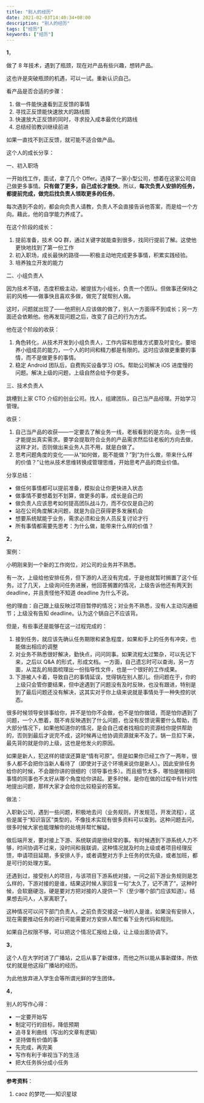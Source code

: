 ```yaml
---
title: "别人的经历"
date: 2021-02-03T14:40:34+08:00
description: "别人的经历"
tags: ["经历"]
keywords: ["经历"]
---
```


**1**，

做了 8 年技术，遇到了瓶颈，现在对产品有些兴趣，想转产品。

这也许是突破瓶颈的机遇，可以一试。重新认识自己。

看产品是否合适的步骤：

1. 做一件能快速看到正反馈的事情
2. 寻找正反馈能快速放大的路线图
3. 快速放大正反馈的同时，寻求投入成本最优化的路线
4. 总结经验教训继续前进

如果一直找不到正反馈，就可能不适合做产品。

这个人的成长分享：

一、初入职场

一开始找工作，面试，拿了几个 Offer。选择了一家小型公司，想着在这家公司自己做更多事情。**只有做了更多，自己成长才能快**。所以，**每次负责人安排的任务，都提前完成，做完后找负责人领取更多的任务**。

每次遇到不会的，都会向负责人请教，负责人不会直接告诉他答案，而是给一个方向。藉此，他的自学能力养成了。

在这个阶段的成长：

1. 提前准备，技术 QQ 群，通过关键字就能查到很多，找同行提前了解。这使他更快地找到了第一份工作
2. 初入职场，成长最快的路径——积极主动地完成更多事情，积累实践经验。
3. 培养独立开发的能力

二、小组负责人

因为技术不错，态度积极主动，被提拔为小组长，负责一个团队。但做事还保持之前的风格——做事快且喜欢多做，做完了就帮别人做。

这时，问题就出现了——他把别人应该做的做了，别人一方面得不到成长；另一方面还会依赖他。他再发现问题之后，改变了自己的行为方式。

他在这个阶段的收获：

1. 角色转化，从技术开发到小组负责人，工作内容和思维方式要及时变化。要培养小组成员的能力，一个人的时间和精力都是有限的。这时应该做更重要的事情，而不是做更多的事情。
2. 稳定 Android 团队后，自费购买设备学习 iOS。帮助公司解决 iOS 进度慢的问题。解决上级的问题，上级自然会给予你更多。

三、技术负责人

跳槽到上家 CTO 介绍的创业公司。找人，组建团队，自己当产品经理。开始学习管理。

收获：

1. 自己当产品的收获——一定要去了解业务一线，老板看到的是方向。业务一线才能提出真实需求。要学会提取符合业务的产品需求然后往老板的方向去做，这样才对。否则做出来业务人员不用，就是白做了。
2. 思考问题角度的变化——从“如何做，能不能做？”到“为什么做，带来什么样的价值？”让他从技术思维转换成管理思维，开始思考产品的商业价值。

分享总结：

- 做任何事情都可以提前准备，模拟会让你更快进入状态
- 做事情不要想着划不划算，做更多的事，成长是自己的
- 做负责人应该思考如何提高团队战斗力，而不仅仅是自己的
- 站在公司角度解决问题，就是为自己获得更多发展机会
- 想要系统赋能于业务，需求必须和业务人员反复讨论才行
- 所有事情都需要先思考：为什么做，能带来什么样的价值？

**2**，

案例：

小明刚来到一个新的工作岗位，对公司的业务并不熟悉。

有一次，上级给他安排任务，但下游的人还没有完成，于是他就暂时搁置了这个任务。过了几天，上级询问任务进展，他回答搁置的情况，上级告诉他还有两天到 deadline，并且责怪他不知道 deadline 为什么不说。

他的理由：自己跟上级反映过项目暂停的情况；对业务不熟悉，没有人主动沟通细节；上级没有告知 deadline。认为这个锅自己不应该背。

但是，有些事还是能够在这一过程完成的：

1. 接到任务，就应该先确认任务期限和紧急程度，如果和手上的任务有冲突，也能做出相应的调整
2. 对业务不熟悉很好解决，勤快点，问问同事。如果流程太过繁杂，可以先记下来，之后以 Q&A 的形式，形成文档。一方面，自己遗忘时可以查询，另一方面，从混乱的局面梳理出一份指导性文件，也是一个很好的工作成果。
3. 下游被人卡着，导致自己的事情延误，觉得锅在别人那儿。但问题在于，你的上级只会管你要结果，但中途遇到了问题没有及时反映，也没有跟进，特别是到了最后问题还没有解决，这其实对于你上级来说就是事情处于一种失控的状态。

很多时候领导安排事给你，并不是怕你不会做，也不是怕你做错，而是怕你遇到了问题，一个人憋着，既不肯反映遇到了什么问题，也没有反馈说需要什么帮助，而大部分情况下，如果他知道你的情况，是会自己或者找相应的资源给你提供帮助的，否则到最后才说完不成，这时候再让他协调资源就来不及了。锅一旦扣下来，最先背的就是你的上级，这也是他发火的原因。

如果是新人，犯这样的错误还算是“情有可原”。但是如果你已经工作了一两年，很多人都不会把你当新人看待了（即使对于这个环境来说你是新人）。因此安排任务给你的时候，不会跟你讲的很细的（领导事也多）。而且细节太多，哪怕是做相同事情的同事也不太好从哪个角度给你讲起。更多时候，是你在做的过程中有针对性地提出问题，那样大家才会给你比较稳妥的答案。

做法：

入职新公司，遇到一些问题，积极地去问（业务规则，开发规范，开发流程），这些是属于“知识盲区”类型的，不像技术实现有很多资料可以查到。这种问题去问，很多时候大家也能理解你的处境并帮忙解疑。

做后端开发，要对接上下游、系统联调是很经常的事。有时候遇到下游系统人力不够，时间协调不过来，没时间和我联调，这种情况就及时向上级或者项目经理反馈，申请项目延期，多安排人手，或者调整对方手上任务的优先级，或者加班，都是可行的处理方案。

还遇到过，接受别人的项目，与该项目下游系统对接，一问之前下游业务规则是怎么样的，下游对接的是谁，结果这时候人家回复一句“太久了，记不清了”，这种时候，会软磨硬泡，硬是要对方把对接的人提供一下（至少哪个部门应该知道）。结果想去问人，人家离职了。

这种情况可以问下部门负责人，之前负责交接这一块的人是谁，如果没有安排人，现在需要推动任务的进行可能需要对方安排人帮忙看下业务代码和规则。

如果自己权限不够，可以把这个情况汇报给上级，让上级出面协调下。

**3**，

这个人在大学时进了广播站，之后从事了新媒体，而他之所以能从事新媒体，所依仗的就是他这段广播站的经历。

为此他放弃进入学生会等所谓光鲜的学生团体。

**4**，

别人的写作心得：

- 一定要开始写
- 制定可行的目标，降低预期
- 追寻复利曲线（写出的文章有逻辑）
- 坚持做有价值的事
- 先完成，再完美
- 写作有利于审视当下的生活
- 把大任务拆分成小任务

---

**参考资料**：

1. caoz 的梦呓——知识星球
